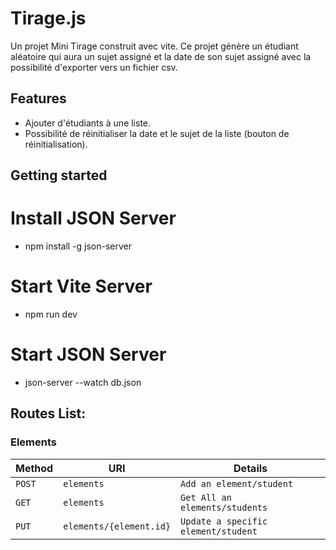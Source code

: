 # Tirage.js
Un projet Mini Tirage construit avec vite.
Ce projet génère un étudiant aléatoire qui aura un sujet assigné et la date de son sujet assigné avec la possibilité d'exporter vers un fichier csv.


## Features
- Ajouter d'étudiants à une liste.
- Possibilité de réinitialiser la date et le sujet de la liste (bouton de réinitialisation).

## Getting started

# Install JSON Server
- npm install -g json-server
# Start Vite Server
- npm run dev
# Start JSON Server
- json-server --watch db.json

## Routes List:

### Elements

| Method     | URI                               | Details  
|------------|-----------------------------------|------------------------------------------|
| `POST`     | `elements`                        | `Add an element/student`                 |
| `GET`      | `elements`                        | `Get All an elements/students`           |
| `PUT`      | `elements/{element.id}`           | `Update a specific element/student`      |
